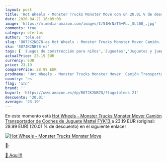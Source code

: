 ```yaml
---
layout: post
title: 'Hot Wheels - Monster Trucks Monster Move con un 20.01 % de descuento'
date: 2020-04-21 16:09:00
image: 'https://m.media-amazon.com/images/I/51MrNzT5+PL._SL400_.jpg'
comments: true
category: ofertas
author: 'tole.es'
slug: 'B07JK2NB78-es Hot Wheels - Monster Trucks Monster Mover Camión...'
sku: 'B07JK2NB78-es'
tags: [ 'Juegos de construcción para niños','Juguetes','Juguetes y juegos','mattel', ]
actualPrice: 23.19 EUR
currency: EUR
price: 23.19
comparePrice: 28.99 EUR
prodname: 'Hot Wheels - Monster Trucks Monster Mover  Camión Transportador de Coches de Juguete  Mattel FYK13 '
country: 'es'
flag: '🇪🇸'
brand: ''
buyurl: 'https://www.amazon.es/dp/B07JK2NB78/?tag=tolees-21'
descuento: '20.01'
average: '23.19'
---
```


En este momento está [Hot Wheels - Monster Trucks Monster Mover  Camión Transportador de Coches de Juguete  Mattel FYK13 ](https://www.amazon.es/dp/B07JK2NB78/?tag=tolees-21) a 23.19 EUR (original: 28.99 EUR) (20.01 %  de descuento) en el siguiente enlace!

[![Hot Wheels - Monster Trucks Monster Move](https://m.media-amazon.com/images/I/51MrNzT5+PL._SL400_.jpg)](https://www.amazon.es/dp/B07JK2NB78/?tag=tolees-21)

🔎:


[🛒 Aquí!!!](https://www.amazon.es/dp/B07JK2NB78/?tag=tolees-21)
